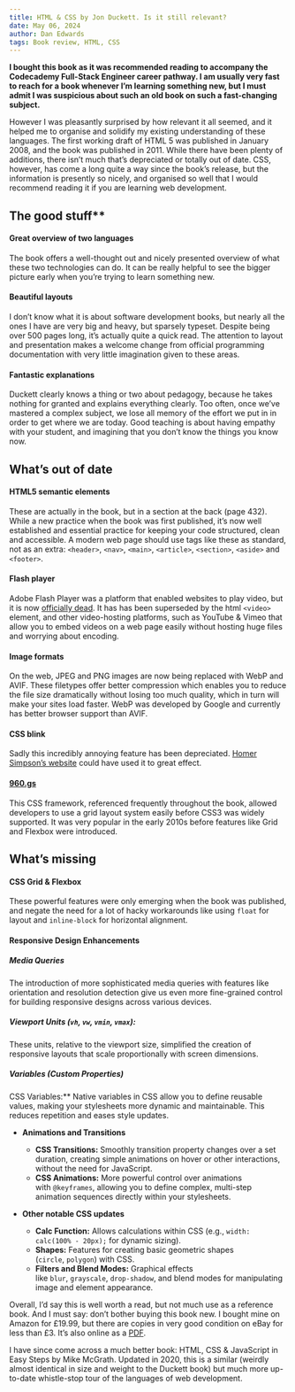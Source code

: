 ```yaml
---
title: HTML & CSS by Jon Duckett. Is it still relevant?
date: May 06, 2024
author: Dan Edwards
tags: Book review, HTML, CSS
---
```


**I bought this book as it was recommended reading to accompany the Codecademy Full-Stack Engineer career pathway. I am usually very fast to reach for a book whenever I’m learning something new, but I must admit I was suspicious about such an old book on such a fast-changing subject.**

However I was pleasantly surprised by how relevant it all seemed, and it helped me to organise and solidify my existing understanding of these languages. The first working draft of HTML 5 was published in January 2008, and the book was published in 2011. While there have been plenty of additions, there isn’t much that’s depreciated or totally out of date. CSS, however, has come a long quite a way since the book’s release, but the information is presently so nicely, and organised so well that I would recommend reading it if you are learning web development.

## The good stuff\*\*

#### Great overview of two languages

The book offers a well-thought out and nicely presented overview of what these two technologies can do. It can be really helpful to see the bigger picture early when you’re trying to learn something new.

#### Beautiful layouts

I don’t know what it is about software development books, but nearly all the ones I have are very big and heavy, but sparsely typeset. Despite being over 500 pages long, it’s actually quite a quick read. The attention to layout and presentation makes a welcome change from official programming documentation with very little imagination given to these areas.

#### Fantastic explanations

Duckett clearly knows a thing or two about pedagogy, because he takes nothing for granted and explains everything clearly. Too often, once we’ve mastered a complex subject, we lose all memory of the effort we put in in order to get where we are today. Good teaching is about having empathy with your student, and imagining that you don’t know the things you know now.

## What’s out of date

#### HTML5 semantic elements

These are actually in the book, but in a section at the back (page 432). While a new practice when the book was first published, it’s now well established and essential practice for keeping your code structured, clean and accessible. A modern web page should use tags like these as standard, not as an extra: `<header>`, `<nav>`, `<main>`, `<article>`, `<section>`, `<aside>` and `<footer>`.

#### Flash player

Adobe Flash Player was a platform that enabled websites to play video, but it is now [officially dead](https://www.lifewire.com/what-happened-to-flash-2617986). It has has been superseded by the html `<video>` element, and other video-hosting platforms, such as YouTube & Vimeo that allow you to embed videos on a web page easily without hosting huge files and worrying about encoding.

#### Image formats

On the web, JPEG and PNG images are now being replaced with WebP and AVIF. These filetypes offer better compression which enables you to reduce the file size dramatically without losing too much quality, which in turn will make your sites load faster. WebP was developed by Google and currently has better browser support than AVIF.

#### CSS blink

Sadly this incredibly annoying feature has been depreciated. [Homer Simpson’s website](https://www.youtube.com/watch?v=HlX4T2SBkC0) could have used it to great effect.

#### [960.gs](http://960.gs)

This CSS framework, referenced frequently throughout the book, allowed developers to use a grid layout system easily before CSS3 was widely supported. It was very popular in the early 2010s before features like Grid and Flexbox were introduced.

## What’s missing

#### CSS Grid & Flexbox

These powerful features were only emerging when the book was published, and negate the need for a lot of hacky workarounds like using `float` for layout and `inline-block` for horizontal alignment.

#### Responsive Design Enhancements

##### Media Queries

The introduction of more sophisticated media queries with features like orientation and resolution detection give us even more fine-grained control for building responsive designs across various devices.

##### Viewport Units (`vh`, `vw`, `vmin`, `vmax`):

These units, relative to the viewport size, simplified the creation of responsive layouts that scale proportionally with screen dimensions.

##### Variables (Custom Properties)

CSS Variables:\*\* Native variables in CSS allow you to define reusable values, making your stylesheets more dynamic and maintainable. This reduces repetition and eases style updates.

- **Animations and Transitions**

  - **CSS Transitions:** Smoothly transition property changes over a set duration, creating simple animations on hover or other interactions, without the need for JavaScript.
  - **CSS Animations:** More powerful control over animations with `@keyframes`, allowing you to define complex, multi-step animation sequences directly within your stylesheets.

- **Other notable CSS updates**
  - **Calc Function:** Allows calculations within CSS (e.g., `width: calc(100% - 20px);` for dynamic sizing).
  - **Shapes:** Features for creating basic geometric shapes (`circle`, `polygon`) with CSS.
  - **Filters and Blend Modes:** Graphical effects like `blur`, `grayscale`, `drop-shadow`, and blend modes for manipulating image and element appearance.

Overall, I’d say this is well worth a read, but not much use as a reference book. And I must say: don’t bother buying this book new. I bought mine on Amazon for £19.99, but there are copies in very good condition on eBay for less than £3. It’s also online as a [PDF](https://wtf.tw/ref/duckett.pdf).

I have since come across a much better book: HTML, CSS & JavaScript in Easy Steps by Mike McGrath. Updated in 2020, this is a similar (weirdly almost identical in size and weight to the Duckett book) but much more up-to-date whistle-stop tour of the languages of web development.
